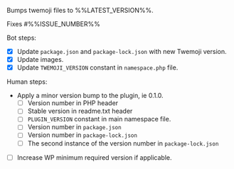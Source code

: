 Bumps twemoji files to %%LATEST_VERSION%%.

Fixes #%%ISSUE_NUMBER%%

Bot steps:

* [x] Update `package.json` and `package-lock.json` with new Twemoji version.
* [x] Update images.
* [x] Update `TWEMOJI_VERSION` constant in `namespace.php` file.

Human steps:

* Apply a minor version bump to the plugin, ie 0.1.0.
   * [ ] Version number in PHP header
   * [ ] Stable version in readme.txt header
   * [ ] `PLUGIN_VERSION` constant in main namespace file.
   * [ ] Version number in `package.json`
   * [ ] Version number in `package-lock.json`
   * [ ] The second instance of the version number in `package-lock.json`
* [ ] Increase WP minimum required version if applicable.
